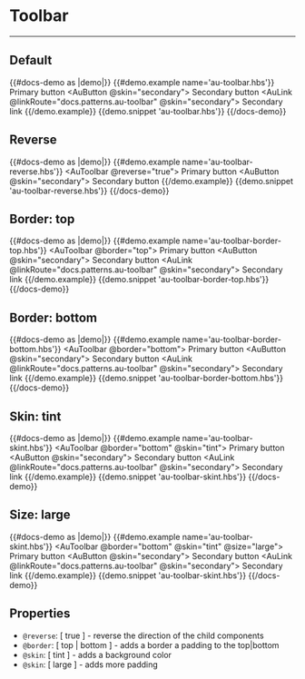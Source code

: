 # Toolbar

---

## Default

{{#docs-demo as |demo|}}
  {{#demo.example name='au-toolbar.hbs'}}
    <AuToolbar>
      <AuToolbarGroup>
        <AuButton>
          Primary button
        </AuButton>
        <AuButton @skin="secondary">
          Secondary button
        </AuButton>
      </AuToolbarGroup>
      <AuLink @linkRoute="docs.patterns.au-toolbar" @skin="secondary">
        Secondary link
      </AuLink>
    </AuToolbar>
  {{/demo.example}}
  {{demo.snippet 'au-toolbar.hbs'}}
{{/docs-demo}}

## Reverse

{{#docs-demo as |demo|}}
  {{#demo.example name='au-toolbar-reverse.hbs'}}
    <AuToolbar @reverse="true">
      <AuToolbarGroup>
        <AuButton>
          Primary button
        </AuButton>
        <AuButton @skin="secondary">
          Secondary button
        </AuButton>
      </AuToolbarGroup>
    </AuToolbar>
  {{/demo.example}}
  {{demo.snippet 'au-toolbar-reverse.hbs'}}
{{/docs-demo}}

## Border: top

{{#docs-demo as |demo|}}
  {{#demo.example name='au-toolbar-border-top.hbs'}}
    <AuToolbar @border="top">
      <AuToolbarGroup>
        <AuButton>
          Primary button
        </AuButton>
        <AuButton @skin="secondary">
          Secondary button
        </AuButton>
      </AuToolbarGroup>
      <AuLink @linkRoute="docs.patterns.au-toolbar" @skin="secondary">
        Secondary link
      </AuLink>
    </AuToolbar>
  {{/demo.example}}
  {{demo.snippet 'au-toolbar-border-top.hbs'}}
{{/docs-demo}}

## Border: bottom

{{#docs-demo as |demo|}}
  {{#demo.example name='au-toolbar-border-bottom.hbs'}}
    <AuToolbar @border="bottom">
      <AuToolbarGroup>
        <AuButton>
          Primary button
        </AuButton>
        <AuButton @skin="secondary">
          Secondary button
        </AuButton>
      </AuToolbarGroup>
      <AuLink @linkRoute="docs.patterns.au-toolbar" @skin="secondary">
        Secondary link
      </AuLink>
    </AuToolbar>
  {{/demo.example}}
  {{demo.snippet 'au-toolbar-border-bottom.hbs'}}
{{/docs-demo}}

## Skin: tint

{{#docs-demo as |demo|}}
  {{#demo.example name='au-toolbar-skint.hbs'}}
    <AuToolbar @border="bottom" @skin="tint">
      <AuToolbarGroup>
        <AuButton>
          Primary button
        </AuButton>
        <AuButton @skin="secondary">
          Secondary button
        </AuButton>
      </AuToolbarGroup>
      <AuLink @linkRoute="docs.patterns.au-toolbar" @skin="secondary">
        Secondary link
      </AuLink>
    </AuToolbar>
  {{/demo.example}}
  {{demo.snippet 'au-toolbar-skint.hbs'}}
{{/docs-demo}}

## Size: large

{{#docs-demo as |demo|}}
  {{#demo.example name='au-toolbar-skint.hbs'}}
    <AuToolbar @border="bottom" @skin="tint" @size="large">
      <AuToolbarGroup>
        <AuButton>
          Primary button
        </AuButton>
        <AuButton @skin="secondary">
          Secondary button
        </AuButton>
      </AuToolbarGroup>
      <AuLink @linkRoute="docs.patterns.au-toolbar" @skin="secondary">
        Secondary link
      </AuLink>
    </AuToolbar>
  {{/demo.example}}
  {{demo.snippet 'au-toolbar-skint.hbs'}}
{{/docs-demo}}

## Properties
- `@reverse`: [ true ] - reverse the direction of the child components
- `@border`: [ top | bottom ] - adds a border a padding to the top|bottom
- `@skin`: [ tint ] - adds a background color
- `@skin`: [ large ] - adds more padding
